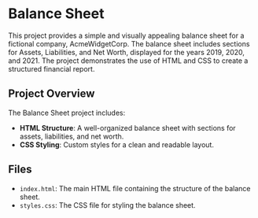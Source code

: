# Balance Sheet

This project provides a simple and visually appealing balance sheet for a fictional company, AcmeWidgetCorp. The balance sheet includes sections for Assets, Liabilities, and Net Worth, displayed for the years 2019, 2020, and 2021. The project demonstrates the use of HTML and CSS to create a structured financial report.

## Project Overview

The Balance Sheet project includes:
- **HTML Structure**: A well-organized balance sheet with sections for assets, liabilities, and net worth.
- **CSS Styling**: Custom styles for a clean and readable layout.

## Files

- `index.html`: The main HTML file containing the structure of the balance sheet.
- `styles.css`: The CSS file for styling the balance sheet.

